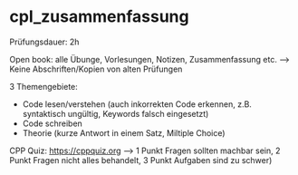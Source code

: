 # cpl_zusammenfassung

Prüfungsdauer: 2h

Open book: alle Übunge, Vorlesungen, Notizen, Zusammenfassung etc.
--> Keine Abschriften/Kopien von alten Prüfungen

3 Themengebiete:
- Code lesen/verstehen (auch inkorrekten Code erkennen, z.B. syntaktisch ungültig, Keywords falsch eingesetzt)
- Code schreiben
- Theorie (kurze Antwort in einem Satz, Miltiple Choice)

CPP Quiz: https://cppquiz.org
--> 1 Punkt Fragen sollten machbar sein, 2 Punkt Fragen nicht alles behandelt, 3 Punkt Aufgaben sind zu schwer)